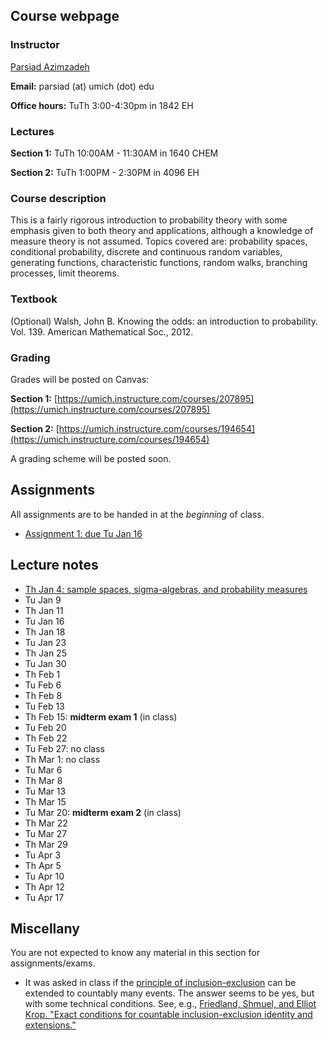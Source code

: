 ## Course webpage

### Instructor

[Parsiad Azimzadeh](http://parsiad.ca)

**Email:** parsiad (at) umich (dot) edu

**Office hours:** TuTh 3:00-4:30pm in 1842 EH

### Lectures

**Section 1:** TuTh 10:00AM - 11:30AM in 1640 CHEM

**Section 2:** TuTh 1:00PM - 2:30PM in 4096 EH

### Course description

This is a fairly rigorous introduction to probability theory with some emphasis given to both theory and applications, although a knowledge of measure theory is not assumed. Topics covered are: probability spaces, conditional probability, discrete and continuous random variables, generating functions, characteristic functions, random walks, branching processes, limit theorems.

### Textbook

(Optional) Walsh, John B. Knowing the odds: an introduction to probability. Vol. 139. American Mathematical Soc., 2012.

### Grading

Grades will be posted on Canvas:

**Section 1:** [https://umich.instructure.com/courses/207895](https://umich.instructure.com/courses/207895)

**Section 2:** [https://umich.instructure.com/courses/194654](https://umich.instructure.com/courses/194654)

A grading scheme will be posted soon.

## Assignments

All assignments are to be handed in at the *beginning* of class.

* [Assignment 1: due Tu Jan 16](assignment1.pdf)

## Lecture notes

* [Th Jan 4: sample spaces, sigma-algebras, and probability measures](lecture1.pdf)
* Tu Jan 9
* Th Jan 11
* Tu Jan 16
* Th Jan 18
* Tu Jan 23
* Th Jan 25
* Tu Jan 30
* Th Feb 1
* Tu Feb 6
* Th Feb 8
* Tu Feb 13
* Th Feb 15: **midterm exam 1** (in class)
* Tu Feb 20
* Th Feb 22
* Tu Feb 27: no class
* Th Mar 1: no class
* Tu Mar 6
* Th Mar 8
* Tu Mar 13
* Th Mar 15
* Tu Mar 20: **midterm exam 2** (in class)
* Th Mar 22
* Tu Mar 27
* Th Mar 29
* Tu Apr 3
* Th Apr 5
* Tu Apr 10
* Th Apr 12
* Tu Apr 17

## Miscellany

You are not expected to know any material in this section for assignments/exams.

* It was asked in class if the [principle of inclusion-exclusion](https://en.wikipedia.org/wiki/Inclusion%E2%80%93exclusion_principle) can be extended to countably many events. The answer seems to be yes, but with some technical conditions. See, e.g., [Friedland, Shmuel, and Elliot Krop. "Exact conditions for countable inclusion-exclusion identity and extensions."](https://arxiv.org/abs/math/0602035)
